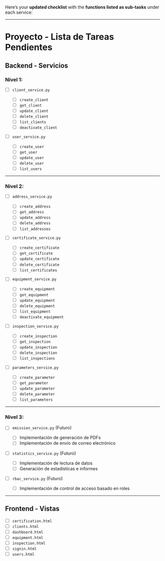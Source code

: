 Here’s your **updated checklist** with the **functions listed as sub-tasks** under each service:

---

# **Proyecto - Lista de Tareas Pendientes**

## **Backend - Servicios**

### **Nivel 1:**

- [ ] `client_service.py`

  - [ ] `create_client`
  - [ ] `get_client`
  - [ ] `update_client`
  - [ ] `delete_client`
  - [ ] `list_clients`
  - [ ] `deactivate_client`

- [ ] `user_service.py`

  - [ ] `create_user`
  - [ ] `get_user`
  - [ ] `update_user`
  - [ ] `delete_user`
  - [ ] `list_users`

---

### **Nivel 2:**

- [ ] `address_service.py`

  - [ ] `create_address`
  - [ ] `get_address`
  - [ ] `update_address`
  - [ ] `delete_address`
  - [ ] `list_addresses`

- [ ] `certificate_service.py`

  - [ ] `create_certificate`
  - [ ] `get_certificate`
  - [ ] `update_certificate`
  - [ ] `delete_certificate`
  - [ ] `list_certificates`

- [ ] `equipment_service.py`

  - [ ] `create_equipment`
  - [ ] `get_equipment`
  - [ ] `update_equipment`
  - [ ] `delete_equipment`
  - [ ] `list_equipment`
  - [ ] `deactivate_equipment`

- [ ] `inspection_service.py`

  - [ ] `create_inspection`
  - [ ] `get_inspection`
  - [ ] `update_inspection`
  - [ ] `delete_inspection`
  - [ ] `list_inspections`

- [ ] `parameters_service.py`

  - [ ] `create_parameter`
  - [ ] `get_parameter`
  - [ ] `update_parameter`
  - [ ] `delete_parameter`
  - [ ] `list_parameters`

---

### **Nivel 3:**

- [ ] `emission_service.py` (Futuro)

  - [ ] Implementación de generación de PDFs
  - [ ] Implementación de envío de correo electrónico

- [ ] `statistics_service.py` (Futuro)

  - [ ] Implementación de lectura de datos
  - [ ] Generación de estadísticas e informes

- [ ] `rbac_service.py` (Futuro)

  - [ ] Implementación de control de acceso basado en roles

---

## **Frontend - Vistas**

- [ ] `certification.html`
- [ ] `clients.html`
- [ ] `dashboard.html`
- [ ] `equipment.html`
- [ ] `inspection.html`
- [ ] `signin.html`
- [ ] `users.html`
